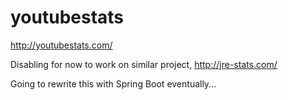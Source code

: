 # youtubestats

http://youtubestats.com/

Disabling for now to work on similar project, http://jre-stats.com/

Going to rewrite this with Spring Boot eventually...
